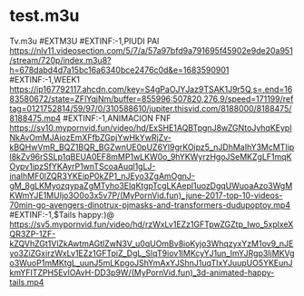 # test.m3u
Tv.m3u
#EXTM3U
#EXTINF:-1,PIUDI PAI
https://nlv11.videosection.com/5/7/a/57a97bfd9a791695f45902e9de20a951/stream/720p/index.m3u8?h=678dabd4d7a15bc16a6340bce2476c0d&e=1683590901
#EXTINF:-1,WEEK1
https://ip167792117.ahcdn.com/key=S4gPaOJYJaz9TSAK1J9r5Q,s=,end=1683580672/state=ZFlYqjNm/buffer=855996:507820,276.9/speed=171199/reftag=0121752814/59/97/0/310588610/jupiter.thisvid.com/8188000/8188475/8188475.mp4
#EXTINF:-1,ANIMACION FNF
https://sv10.mypornvid.fun/video/hd/ExSHE1AQBTpgnJ8wZGNtoJyhqKEyplNkAvOmMJAiozEmXFfbZGpjYwHkYwRjZv-kBQHwVmR_BQZ1BQR_BGZwnUE0pUZ6Yl9grKOipz5_nJDhMaIhY3McMTIipl8kZv96rSSLp1qBEUA0EF8mMP1wLKW0o_9hYKWyrzHgoJSeMKZgLF1mqKOypv1ipzSfYKAyrP1wnTScoaAuql1gLJ-inaIhMF0lZQR3YKEipP0kZP1_nJEyo3ZgAmOgnJ-gM_8gLKMyozqypaZgMTyho3ElqKtgpTcgLKAepl1uozDgqUWuoaAzo3WgMKWmYJE1MUIjo3O0o3x5v7P/(MyPornVid.fun)_june-2017-top-10-videos-70min-go-avengers-dinotrux-pjmasks-and-transformers-dudupoptoy.mp4
#EXTINF:-1,$Tails happy:)@
https://sv5.mypornvid.fun/video/hd/rzWxLv1EZz1GFTpwZGZtp_Iwo_5xplxeXQR3ZP-1ZF-kZQVhZGt1VlZkAwtmAGtlZwN3V_u0qUOmBv8ioKyjo3WhqzyxYzM1ov9_nJEyo3ZiZGxirzWxLv1EZz1GFTpiZ_DgL_SlqT9iov1lMKcyYJ1un_ImYJRgp3IjMKVgo3WuoP1mMKtgL_uunJ5mLKpgoJShYmAxYJShnJ1uqTIxYJuupUO5YKEunJkmYFITZPH5EvIOAvH-DD3p9W/(MyPornVid.fun)_3d-animated-happy-tails.mp4
